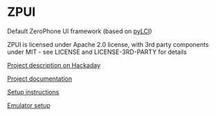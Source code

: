 # ZPUI
Default ZeroPhone UI framework (based on [pyLCI](pylci.rtfd.io))

ZPUI is licensed under Apache 2.0 license, with 3rd party components under MIT - see LICENSE and LICENSE-3RD-PARTY for details

[Project description on Hackaday](https://hackaday.io/project/19035)

[Project documentation](http://zpui.readthedocs.org/en/latest/)

[Setup instructions](http://zpui.readthedocs.org/en/latest/setup.html)

[Emulator setup](http://zpui.readthedocs.org/en/latest/setup.html#emulator)
